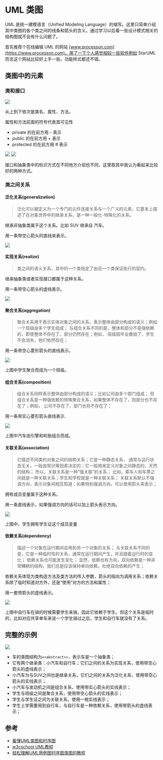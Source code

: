# UML 类图

UML 是统一建模语言（Unified Modeling Language）的缩写。这里只简单介绍其中类图的各个类之间的线条和箭头的含义。通过学习以后看一些设计模式相关的结构图就不会有什么问题了。

首先推荐个在线编辑 UML 的网站 [www.processon.com](https://www.processon.com)。用了一下个人感觉相较一些软件例如 StarUML 而言这个网站比较好上手一些。功能样式都还不错。
## 类图中的元素
### 类和接口
![](./images/uml-1.png)

从上到下依次是类名、属性、方法。

属性和方法前面的符号代表其可见性

- private 的在前方用 - 表示
- public 的在前方用 + 表示
- protected 的在前方用 # 表示

![](./images/uml-2.png)
![](./images/uml-3.png)

接口和抽象类中的标识方式在不同地方介绍也不同，这里取其中我认为看起来比较好的两种方式。

### 类之间关系
#### 泛化关系(generalization)
> 泛化可以被定义为一个专门的元件连接关系与一个广义的元素，它基本上描述了在对象世界中的继承关系，是一种一般化-特殊化的关系。

继承非抽象类属于这个关系。比如 SUV 继承自 汽车。

用一条带空心箭头的直线来表示。

![](./images/uml-4.png)
#### 实现关系(realize)
> 类之间的语义关系，其中的一个类指定了由另一个类保证执行的契约。

继承抽象类或者实现接口都属于这种关系。

用一条带空心箭头的虚线表示。

![](./images/uml-5.png)

#### 聚合关系(aggregation)
> 聚合关系用于表示实体对象之间的关系，表示整体由部分构成的语义；例如一个班级由多个学生组成；
与组合关系不同的是，整体和部分不是强依赖的，即使整体不存在了，部分仍然存在；例如， 班级因毕业撤销了，学生不会消失，他们依然存在；

用一条带空心菱形箭头的直线表示。

![](./images/uml-6.png)

上图中学生聚合而成为一个班级。
#### 组合关系(composition)
> 组合关系同样表示整体由部分构成的语义；比如公司由多个部门组成；
但组合关系是一种强依赖的特殊聚合关系，如果整体不存在了，则部分也不存在了；例如， 公司不存在了，部门也将不存在了；

用一条带实心菱形箭头直线表示.

![](./images/uml-7.png)

上图中汽车由引擎和轮胎组合而成。
#### 关联关系(association)
> 它描述不同类的对象之间的结构关系；它是一种静态关系， 通常与运行状态无关，一般由常识等因素决定的；它一般用来定义对象之间静态的、天然的结构； 所以，关联关系是一种“强关联”的关系；
比如，乘车人和车票之间就是一种关联关系；学生和学校就是一种关联关系；
关联关系默认不强调方向，表示对象间相互知道；如果特别强调方向，可以使用箭头来表示；

拥有成员变量属于这种关系。

用一条直线表示，如果强调方向的话可以加上箭头表示方向。

![](./images/uml-8.png)

上图中，学生拥有学生证这个成员变量
#### 依赖关系(dependency)
> 描述一个对象在运行期间会用到另一个对象的关系；
> 与关联关系不同的是，它是一种临时性的关系，通常在运行期间产生，并且随着运行时的变化； 依赖关系也可能发生变化；
显然，依赖也有方向，双向依赖是一种非常糟糕的结构，我们总是应该保持单向依赖，杜绝双向依赖的产生；

依赖关系体现为类构造方法及类方法的传入参数，箭头的指向为调用关系；依赖关系除了临时知道对方外，还是“使用”对方的方法和属性；

用一套带箭头的虚线表示。

![](./images/uml-9.png)

上图中自行车在骑的时候需要学生来骑，因此它依赖于学生。但这个关系是临时的，比如对应共享单车来说一个学生骑过之后，学生和自行车就没有了关系。

## 完整的示例

![](./images/uml-10.png)

- 车的类图结构为`<<abstract>>`，表示车是一个抽象类；
- 它有两个继承类：小汽车和自行车；它们之间的关系为实现关系，使用带空心箭头的虚线表示；
- 小汽车为与SUV之间也是继承关系，它们之间的关系为泛化关系，使用带空心箭头的实线表示；
- 小汽车与发动机之间是组合关系，使用带实心箭头的实线表示；
- 学生与班级之间是聚合关系，使用带空心箭头的实线表示；
- 学生与学生证之间为关联关系，使用一根实线表示；
- 学生上学需要用到自行车，与自行车是一种依赖关系，使用带箭头的虚线表示；


## 参考
- [看懂UML类图和时序图](http://design-patterns.readthedocs.io/zh_CN/latest/read_uml.html)
- [w3cschool UML教程](https://www.w3cschool.cn/uml_tutorial/uml_tutorial-pohy28t3.html)
- [轻松理解UML用例图时序图类图的教程](http://www.wistbean.com/blog/2017/10/03/uml-diagrams/)

